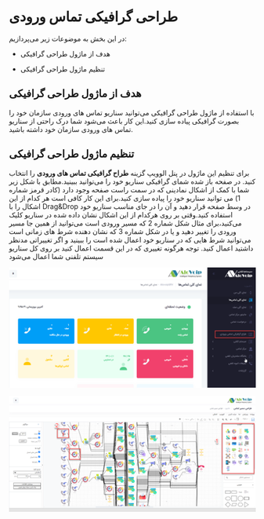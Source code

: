 # طراحی گرافیکی تماس ورودی

در این بخش به موضوعات زیر می‌پردازیم:

-	هدف از ماژول طراحی گرافیکی

-	تنظیم ماژول طراحی گرافیکی

## هدف از ماژول طراحی گرافیکی

با استفاده از ماژول طراحی گرافیکی می‌توانید سناریو تماس های ورودی سازمان خود را بصورت گرافیکی پیاده سازی کنید.این کار باعث می‌شود شما درک راحتی از سناریو تماس های ورودی سازمان خود داشته باشید.

## تنظیم ماژول طراحی گرافیکی

برای تنظیم این ماژول در پنل الوویپ گزینه **طراح گرافیکی تماس های ورودی** را انتخاب کنید. در صفحه باز شده شمای گرافیکی سناریو خود را می‌توانید ببینید.مطابق با شکل زیر شما  با کمک از اشکال نمادینی که در سمت راست صفحه وجود دارد (کادر قرمز شماره 1) می توانید سناریو خود را پیاده سازی کنید.برای این کار کافی است هر کدام از این اشکال را با Drag&Drop  در وسط صفحه قرار دهید و آن را در جای مناسب سناریو خود استفاده کنید.وقتی بر روی هرکدام از این اشکال نشان داده شده در سناریو کلیک می‌کنید،برای مثال شکل شماره 2 که مسیر ورودی است می‌توانید از همین جا مسیر ورودی را تغییر دهید و یا در شکل شماره 3 که  نشان دهنده شرط های زمانی است می‌توانید شرط هایی که در سناریو خود اعمال شده است را ببینید و اگر تغییراتی مدنظر داشتید اعمال کنید.
توجه
هرگونه تغییری که در این قسمت اعمال کنید بر روی کل سناریو سیستم تلفنی شما اعمال می‌شود

![ماژول طراح گرافیکی ](./Images/route-graphic2.png)

![ماژول طراح گرافیکی ](./Images/route-graphic1.png)

